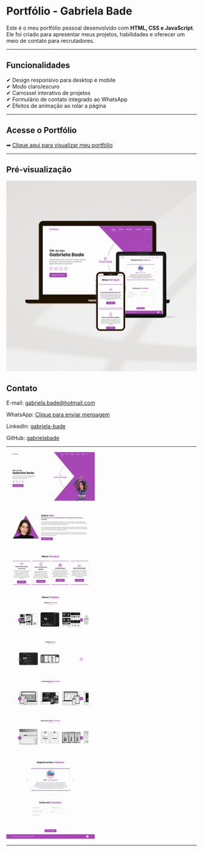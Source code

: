 # Portfólio - Gabriela Bade

Este é o meu portfólio pessoal desenvolvido com **HTML, CSS e JavaScript**. Ele foi criado para apresentar meus projetos, habilidades e oferecer um meio de contato para recrutadores.

---

## Funcionalidades

✔ Design responsivo para desktop e mobile
<br>
✔ Modo claro/escuro
<br>
✔ Carrossel interativo de projetos
<br>
✔ Formulário de contato integrado ao WhatsApp
<br>
✔ Efeitos de animação ao rolar a página

---

## Acesse o Portfólio

➡ [Clique aqui para visualizar meu portfólio](https://gabriela-bade.netlify.app/)

---
## Pré-visualização
![Pré-visualização do Cartão de Visita](images/preview.png)


## Contato
E-mail: [gabriela.bade@hotmail.com](mailto:gabriela.bade@hotmail.com)

WhatsApp: [Clique para enviar mensagem](https://wa.me/5548991056014)

LinkedIn: [gabriela-bade](https://linkedin.com/in/gabriela-bade)

GitHub: [gabrielabade](https://github.com/gabrielabade)

---
![Pré-visualização do Cartão de Visita](images/preview2.png)

---


